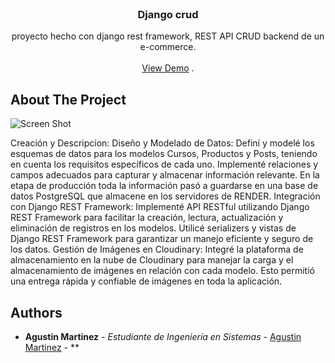 <br/>
<p align="center">
  <h3 align="center">Django crud</h3>

  <p align="center">
    proyecto hecho con django rest framework, REST API CRUD backend de un e-commerce. 
    <br/>
    <br/>
    <a href="https://drfcrud-oaob.onrender.com">View Demo</a>
    .
  </p>
</p>



## About The Project

![Screen Shot](https://res.cloudinary.com/dfwb0gsgo/image/upload/v1693417919/q55yqyomqy8wwgxxebb3.png)

Creación y Descripcion:
Diseño y Modelado de Datos: Definí y modelé los esquemas de datos para los modelos Cursos, Productos y Posts, teniendo en cuenta los requisitos específicos de cada uno. Implementé relaciones y campos adecuados para capturar y almacenar información relevante. En la etapa de producción toda la información pasó a guardarse en una base de datos PostgreSQL que almacene en los servidores de RENDER.
Integración con Django REST Framework: Implementé API RESTful utilizando Django REST Framework para facilitar la creación, lectura, actualización y eliminación de registros en los modelos. Utilicé serializers y vistas de Django REST Framework para garantizar un manejo eficiente y seguro de los datos.
Gestión de Imágenes en Cloudinary: Integré la plataforma de almacenamiento en la nube de Cloudinary para manejar la carga y el almacenamiento de imágenes en relación con cada modelo. Esto permitió una entrega rápida y confiable de imágenes en toda la aplicación.

## Authors

* **Agustin Martinez** - *Estudiante de Ingeniería en Sistemas* - [Agustin Martinez](https://github.com/agustintmm) - **
